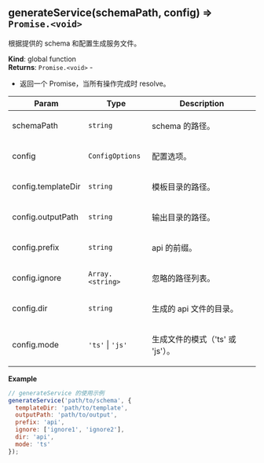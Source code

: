<a name="generateService"></a>

## generateService(schemaPath, config) ⇒ <code>Promise.&lt;void&gt;</code>
<p>根据提供的 schema 和配置生成服务文件。</p>

**Kind**: global function  
**Returns**: <code>Promise.&lt;void&gt;</code> - <ul>
<li>返回一个 Promise，当所有操作完成时 resolve。</li>
</ul>  

| Param | Type | Description |
| --- | --- | --- |
| schemaPath | <code>string</code> | <p>schema 的路径。</p> |
| config | <code>ConfigOptions</code> | <p>配置选项。</p> |
| config.templateDir | <code>string</code> | <p>模板目录的路径。</p> |
| config.outputPath | <code>string</code> | <p>输出目录的路径。</p> |
| config.prefix | <code>string</code> | <p>api 的前缀。</p> |
| config.ignore | <code>Array.&lt;string&gt;</code> | <p>忽略的路径列表。</p> |
| config.dir | <code>string</code> | <p>生成的 api 文件的目录。</p> |
| config.mode | <code>&#x27;ts&#x27;</code> \| <code>&#x27;js&#x27;</code> | <p>生成文件的模式（'ts' 或 'js'）。</p> |

**Example**  
```js
// generateService 的使用示例
generateService('path/to/schema', {
  templateDir: 'path/to/template',
  outputPath: 'path/to/output',
  prefix: 'api',
  ignore: ['ignore1', 'ignore2'],
  dir: 'api',
  mode: 'ts'
});
```
